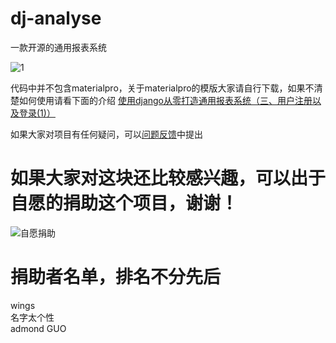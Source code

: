 # dj-analyse
一款开源的通用报表系统

![1](http://47.97.117.238/1.jpg)

代码中并不包含materialpro，关于materialpro的模版大家请自行下载，如果不清楚如何使用请看下面的介绍
[使用django从零打造通用报表系统（三、用户注册以及登录(1)）](https://zhuanlan.zhihu.com/p/37692930)

如果大家对项目有任何疑问，可以[问题反馈](https://zhuanlan.zhihu.com/p/37692930)中提出

# 如果大家对这块还比较感兴趣，可以出于自愿的捐助这个项目，谢谢！

![自愿捐助](http://47.97.117.238/tufuzi2018.jpg)

# 捐助者名单，排名不分先后
wings</br>
名字太个性</br>
admond GUO</br>
